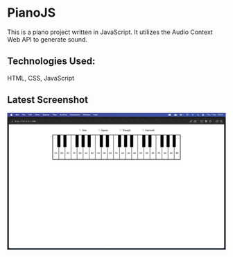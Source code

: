 # PianoJS
This is a piano project written in JavaScript. It utilizes the Audio Context Web API to generate sound.

## Technologies Used:
HTML, CSS, JavaScript

## Latest Screenshot
![Version 1](screenshots/v2.png "Version 2")

